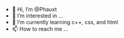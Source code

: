 - 👋 Hi, I’m @Phauxt
- 👀 I’m interested in ...
- 🌱 I’m currently learning c++, css, and html
- 📫 How to reach me ...

<!---
Phauxt/Phauxt is a ✨ special ✨ repository because its `README.md` (this file) appears on your GitHub profile.
You can click the Preview link to take a look at your changes.
--->
